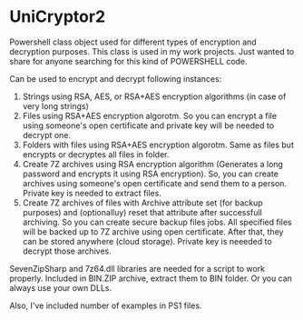 # UniCryptor2
Powershell class object used for different types of encryption and decryption purposes.
This class is used in my work projects. Just wanted to share for anyone searching for this kind of POWERSHELL code.

Can be used to encrypt and decrypt following instances:
  1) Strings using RSA, AES, or RSA+AES encryption algorithms (in case of very long strings)
  2) Files using RSA+AES encryption algorotm. So you can encrypt a file using someone's open certificate and private key will be needed to decrypt one.
  3) Folders with files using RSA+AES encryption algorotm. Same as files but encrypts or decryptes all files in folder.
  4) Create 7Z archives using RSA encryption algorithm (Generates a long password and encrypts it using RSA encryption). So, you can create archives using someone's open certificate and send them to a person. Private key is needed to extract files.
  5) Create 7Z archives of files with Archive attribute set (for backup purposes) and (optionalluy) reset that attribute after successfull archiving. So you can create secure backup files jobs. All specified files will be backed up to 7Z archive using open certificate. After that, they can be stored anywhere (cloud storage). Private key is neeeded to decrypt those archives.
  
   SevenZipSharp and 7z64.dll libraries are needed for a script to work properly. Included in BIN.ZIP archive, extract them to BIN folder. Or you can always use your own DLLs.
   
   Also, I've included number of examples in PS1 files. 
  
